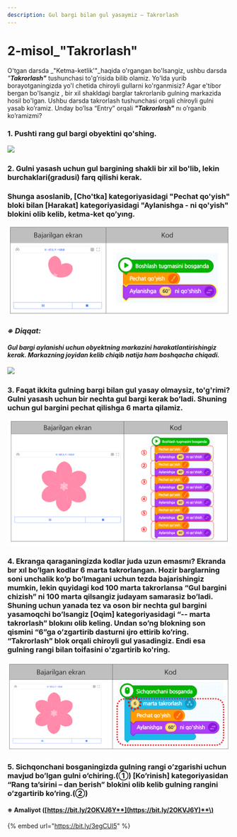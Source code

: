 ```yaml
---
description: Gul bargi bilan gul yasaymiz – Takrorlash
---
```


# 2-misol\_"Takrorlash"

O'tgan darsda _"Ketma-ketlik'"_haqida o'rgangan bo'lsangiz, ushbu darsda _"**Takrorlash"**_ tushunchasi to'g’risida bilib olamiz. Yo'lda yurib borayotganingizda yo'l chetida chiroyli gullarni ko'rganmisiz? Agar e'tibor bergan bo'lsangiz , bir xil shakldagi barglar takrorlanib gulning markazida hosil bo'lgan. Ushbu darsda takrorlash tushunchasi orqali chiroyli gulni yasab ko’ramiz. Unday bo’lsa “Entry” orqali _**"Takrorlash"**_ nı o’rganib ko’ramizmi?

### 1. Pushti rang gul bargi obyektini qo'shing.

![](.gitbook/assets/002_001.png)

### 2. Gulni yasash uchun gul bargining shakli bir xil bo'lib, lekin burchaklari\(gradusi\) farq qilishi kerak.  

### Shunga asoslanib, \[Cho'tka\] kategoriyasidagi "Pechat qo'yish" bloki bilan \[Harakat\] kategoriyasidagi "Aylanishga - ni qo'yish" blokini olib kelib, ketma-ket qo’yıng.

![](.gitbook/assets/002_002.png)

### _**※ Diqqat:**_ 

#### _**Gul bargi aylanishi uchun obyektning markazini harakatlantirishingiz kerak. Markazning joyidan kelib chiqib natija ham boshqacha chiqadi.**_

![](.gitbook/assets/002_003.png)

### 3. Faqat ikkita gulning bargi bilan gul yasay olmaysiz, to'g'rimi? Gulni yasash uchun bir nechta gul bargi kerak bo’ladi. Shuning uchun gul bargini pechat qilishga 6 marta qilamiz.

![](.gitbook/assets/002_004.png)

### 4. Ekranga qaraganingizda kodlar juda uzun emasmı? Ekranda bır xıl bo’lgan kodlar 6 marta takrorlangan. Hozir barglarning soni unchalik ko’p bo’lmagani uchun tezda bajarishingiz mumkin, lekin quyidagi kod 100 marta takrorlansa “Gul bargini chizish” ni 100 marta qilsangiz judayam samarasiz bo’ladi. Shuning uchun yanada tez va oson bir nechta gul bargini yasamoqchi bo’lsangiz \[Oqim\] kategoriyasidagi “-- marta takrorlash” blokını olib keling. Undan so’ng blokning son qismini “6”ga o’zgartirib dasturni ıjro ettirib ko’ring. “Takrorlash” blok orqali chiroyli gul yasadingiz. Endi esa gulning rangi bilan toifasini o'zgartirib ko'ring.

![](.gitbook/assets/002_005.png)

### 5. Sichqonchani bosganingizda gulning rangi o’zgarishi uchun mavjud bo’lgan gulni o’chiring.\(①\) \[Ko’rinish\] kategoriyasidan “Rang ta’sirini – dan berish” blokini olib kelib gulning rangini o’zgartirib ko’ring.\(②\)

#### ※ A**maliyot \(**[**https://bit.ly/2OKVJ6Y**](https://bit.ly/2OKVJ6Y)**\)**

{% embed url="https://bit.ly/3egCUl5" %}



